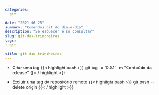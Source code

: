 ```yaml
---
categories:
- git

date: "2021-06-25"
summary: "Comandos git do dia-a-dia"
description: "Se esquecer é só consultar"
slug: git-das-trincheiras
tags:
- git

title: git-das-trincheiras
---
```


- Criar uma tag
{{< highlight bash >}}
git tag -a '0.0.1' -m "Conteúdo da release"
{{< / highlight >}}

- Excluir uma tag do repositório remoto
{{< highlight bash >}}
git push --delete origin <nome-da-tag>
{{< / highlight >}}


